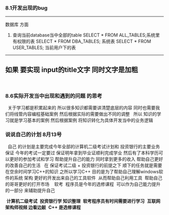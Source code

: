 ### 8.1开发出现的bug

---------------
数据库 方面

1. 查询当前database当中全部的table
SELECT * FROM ALL_TABLES;系统里有权限的表
SELECT * FROM DBA_TABLES; 系统表
SELECT * FROM USER_TABLES; 当前用户下的表


---------------------
如果 要实现 input的title文字 同时文字是加粗
---------------------
 
 
### 8.6实际开发当中出现和遇到的问题 的思考
 
关于学习都是积累起来的 所以很多知识都需要讲清楚底层的内容 同时也需要我们将线管内容编程基础案例 然后根据实际的需要做出不同的调整
 
所以 知识的学习就是学习基本的案例 然后根据案例 将知识转化为具体开发当中的业务逻辑

### 说说自己的计划 8月13号
 
自己 的计划是主要完成今年全部的计算机二级考试计划和 投资银行的主要业务 保证 今年的考试一定要过 保证明年拿到毕业证顺利完成学业 然后有了本科学历可以更好的参加考试和学习 帮助提升自己的能力 同时拿到更多的收入 帮助自己更好的改善自己的生活
 
在 保证考试二级 + 投资银行的前提之下 顺下的任务就是需要在空余时间学习C++的知识 之所以学习C++ 目的是为了帮助自己理解windows软件的系统 架构 更好的开发出来自己的工具软件  从而帮助自己利用工具  帮助自己的哥哥更好的打开市场 
 
  软考  程序员是今年的选修课程  可以作为自己能力提升的一部分 来辅助提升自己
  
  **计算机二级考试**
  **投资银行学 知识整理**
  **软考程序员有时间需要进行学习**
  **互联网架构师视频  边看边敲**
  **C++ 是选修课程**
